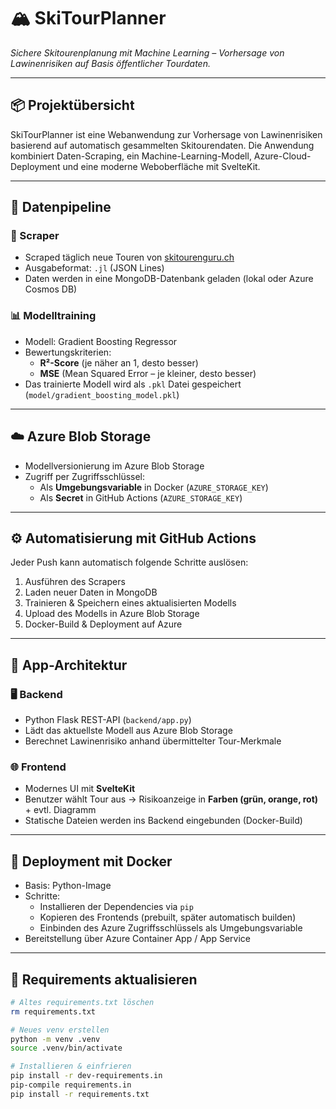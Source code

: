 # 🏔️ SkiTourPlanner

*Sichere Skitourenplanung mit Machine Learning – Vorhersage von Lawinenrisiken auf Basis öffentlicher Tourdaten.*

---

## 📦 Projektübersicht

SkiTourPlanner ist eine Webanwendung zur Vorhersage von Lawinenrisiken basierend auf automatisch gesammelten Skitourendaten. Die Anwendung kombiniert Daten-Scraping, ein Machine-Learning-Modell, Azure-Cloud-Deployment und eine moderne Weboberfläche mit SvelteKit.

---

## 🔁 Datenpipeline

### 🧹 Scraper

- Scraped täglich neue Touren von [skitourenguru.ch](https://www.skitourenguru.ch)
- Ausgabeformat: `.jl` (JSON Lines)
- Daten werden in eine MongoDB-Datenbank geladen (lokal oder Azure Cosmos DB)

### 📊 Modelltraining

- Modell: Gradient Boosting Regressor
- Bewertungskriterien:
  - **R²-Score** (je näher an 1, desto besser)
  - **MSE** (Mean Squared Error – je kleiner, desto besser)
- Das trainierte Modell wird als `.pkl` Datei gespeichert (`model/gradient_boosting_model.pkl`)

---

## ☁️ Azure Blob Storage

- Modellversionierung im Azure Blob Storage
- Zugriff per Zugriffsschlüssel:
  - Als **Umgebungsvariable** in Docker (`AZURE_STORAGE_KEY`)
  - Als **Secret** in GitHub Actions (`AZURE_STORAGE_KEY`)

---

## ⚙️ Automatisierung mit GitHub Actions

Jeder Push kann automatisch folgende Schritte auslösen:

1. Ausführen des Scrapers
2. Laden neuer Daten in MongoDB
3. Trainieren & Speichern eines aktualisierten Modells
4. Upload des Modells in Azure Blob Storage
5. Docker-Build & Deployment auf Azure

---

## 🚀 App-Architektur

### 🖥️ Backend

- Python Flask REST-API (`backend/app.py`)
- Lädt das aktuellste Modell aus Azure Blob Storage
- Berechnet Lawinenrisiko anhand übermittelter Tour-Merkmale

### 🌐 Frontend

- Modernes UI mit **SvelteKit**
- Benutzer wählt Tour aus → Risikoanzeige in **Farben (grün, orange, rot)** + evtl. Diagramm
- Statische Dateien werden ins Backend eingebunden (Docker-Build)

---

## 🐳 Deployment mit Docker

- Basis: Python-Image
- Schritte:
  - Installieren der Dependencies via `pip`
  - Kopieren des Frontends (prebuilt, später automatisch builden)
  - Einbinden des Azure Zugriffsschlüssels als Umgebungsvariable
- Bereitstellung über Azure Container App / App Service

---

## 📌 Requirements aktualisieren

```bash
# Altes requirements.txt löschen
rm requirements.txt

# Neues venv erstellen
python -m venv .venv
source .venv/bin/activate

# Installieren & einfrieren
pip install -r dev-requirements.in
pip-compile requirements.in
pip install -r requirements.txt
